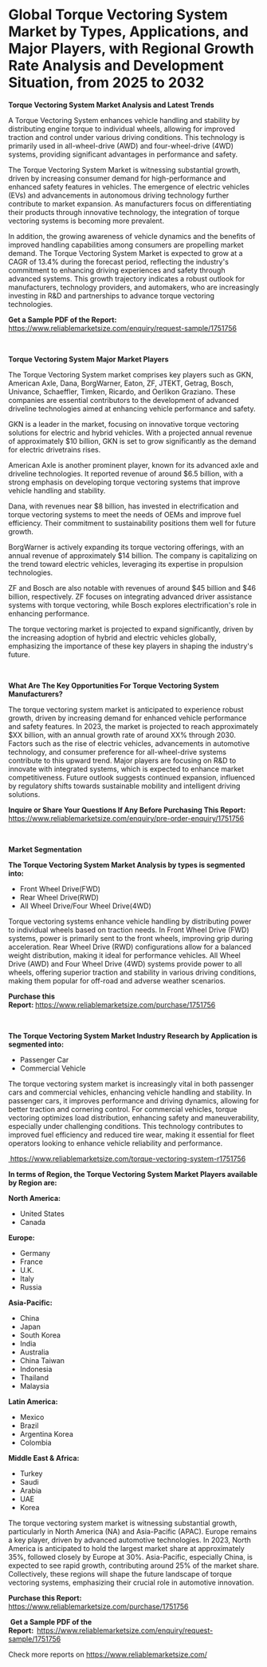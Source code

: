 <p><h1>Global Torque Vectoring System Market by Types, Applications, and Major Players, with Regional Growth Rate Analysis and Development Situation, from 2025 to 2032</h1></p><p><strong>Torque Vectoring System Market Analysis and Latest Trends</strong></p>
<p><p>A Torque Vectoring System enhances vehicle handling and stability by distributing engine torque to individual wheels, allowing for improved traction and control under various driving conditions. This technology is primarily used in all-wheel-drive (AWD) and four-wheel-drive (4WD) systems, providing significant advantages in performance and safety.</p><p>The Torque Vectoring System Market is witnessing substantial growth, driven by increasing consumer demand for high-performance and enhanced safety features in vehicles. The emergence of electric vehicles (EVs) and advancements in autonomous driving technology further contribute to market expansion. As manufacturers focus on differentiating their products through innovative technology, the integration of torque vectoring systems is becoming more prevalent.</p><p>In addition, the growing awareness of vehicle dynamics and the benefits of improved handling capabilities among consumers are propelling market demand. The Torque Vectoring System Market is expected to grow at a CAGR of 13.4% during the forecast period, reflecting the industry's commitment to enhancing driving experiences and safety through advanced systems. This growth trajectory indicates a robust outlook for manufacturers, technology providers, and automakers, who are increasingly investing in R&D and partnerships to advance torque vectoring technologies.</p></p>
<p><strong>Get a Sample PDF of the Report:&nbsp;</strong> <a href="https://www.reliablemarketsize.com/enquiry/request-sample/1751756?utm_campaign=3120&utm_medium=2&utm_source=Github&utm_content=ia&utm_term=30032025&utm_id=torque-vectoring-system">https://www.reliablemarketsize.com/enquiry/request-sample/1751756</a></p>
<p>&nbsp;</p>
<p><strong>Torque Vectoring System Major Market Players</strong></p>
<p><p>The Torque Vectoring System market comprises key players such as GKN, American Axle, Dana, BorgWarner, Eaton, ZF, JTEKT, Getrag, Bosch, Univance, Schaeffler, Timken, Ricardo, and Oerlikon Graziano. These companies are essential contributors to the development of advanced driveline technologies aimed at enhancing vehicle performance and safety.</p><p>GKN is a leader in the market, focusing on innovative torque vectoring solutions for electric and hybrid vehicles. With a projected annual revenue of approximately $10 billion, GKN is set to grow significantly as the demand for electric drivetrains rises.</p><p>American Axle is another prominent player, known for its advanced axle and driveline technologies. It reported revenue of around $6.5 billion, with a strong emphasis on developing torque vectoring systems that improve vehicle handling and stability.</p><p>Dana, with revenues near $8 billion, has invested in electrification and torque vectoring systems to meet the needs of OEMs and improve fuel efficiency. Their commitment to sustainability positions them well for future growth.</p><p>BorgWarner is actively expanding its torque vectoring offerings, with an annual revenue of approximately $14 billion. The company is capitalizing on the trend toward electric vehicles, leveraging its expertise in propulsion technologies.</p><p>ZF and Bosch are also notable with revenues of around $45 billion and $46 billion, respectively. ZF focuses on integrating advanced driver assistance systems with torque vectoring, while Bosch explores electrification's role in enhancing performance.</p><p>The torque vectoring market is projected to expand significantly, driven by the increasing adoption of hybrid and electric vehicles globally, emphasizing the importance of these key players in shaping the industry's future.</p></p>
<p>&nbsp;</p>
<p><strong>What Are The Key Opportunities For Torque Vectoring System Manufacturers?</strong></p>
<p><p>The torque vectoring system market is anticipated to experience robust growth, driven by increasing demand for enhanced vehicle performance and safety features. In 2023, the market is projected to reach approximately $XX billion, with an annual growth rate of around XX% through 2030. Factors such as the rise of electric vehicles, advancements in automotive technology, and consumer preference for all-wheel-drive systems contribute to this upward trend. Major players are focusing on R&D to innovate with integrated systems, which is expected to enhance market competitiveness. Future outlook suggests continued expansion, influenced by regulatory shifts towards sustainable mobility and intelligent driving solutions.</p></p>
<p><strong>Inquire or Share Your Questions If Any Before Purchasing This Report:</strong> <a href="https://www.reliablemarketsize.com/enquiry/pre-order-enquiry/1751756?utm_campaign=3120&utm_medium=2&utm_source=Github&utm_content=ia&utm_term=30032025&utm_id=torque-vectoring-system">https://www.reliablemarketsize.com/enquiry/pre-order-enquiry/1751756</a></p>
<p>&nbsp;</p>
<p><strong>Market Segmentation</strong></p>
<p><strong>The Torque Vectoring System Market Analysis by types is segmented into:</strong></p>
<p><ul><li>Front Wheel Drive(FWD)</li><li>Rear Wheel Drive(RWD)</li><li>All Wheel Drive/Four Wheel Drive(4WD)</li></ul></p>
<p><p>Torque vectoring systems enhance vehicle handling by distributing power to individual wheels based on traction needs. In Front Wheel Drive (FWD) systems, power is primarily sent to the front wheels, improving grip during acceleration. Rear Wheel Drive (RWD) configurations allow for a balanced weight distribution, making it ideal for performance vehicles. All Wheel Drive (AWD) and Four Wheel Drive (4WD) systems provide power to all wheels, offering superior traction and stability in various driving conditions, making them popular for off-road and adverse weather scenarios.</p></p>
<p><strong>Purchase this Report:&nbsp;</strong><a href="https://www.reliablemarketsize.com/purchase/1751756?utm_campaign=3120&utm_medium=2&utm_source=Github&utm_content=ia&utm_term=30032025&utm_id=torque-vectoring-system">https://www.reliablemarketsize.com/purchase/1751756</a></p>
<p>&nbsp;</p>
<p><strong>The Torque Vectoring System Market Industry Research by Application is segmented into:</strong></p>
<p><ul><li>Passenger Car</li><li>Commercial Vehicle</li></ul></p>
<p><p>The torque vectoring system market is increasingly vital in both passenger cars and commercial vehicles, enhancing vehicle handling and stability. In passenger cars, it improves performance and driving dynamics, allowing for better traction and cornering control. For commercial vehicles, torque vectoring optimizes load distribution, enhancing safety and maneuverability, especially under challenging conditions. This technology contributes to improved fuel efficiency and reduced tire wear, making it essential for fleet operators looking to enhance vehicle reliability and performance.</p></p>
<p><a href="https://www.reliablemarketsize.com/torque-vectoring-system-r1751756?utm_campaign=3120&utm_medium=2&utm_source=Github&utm_content=ia&utm_term=30032025&utm_id=torque-vectoring-system">&nbsp;https://www.reliablemarketsize.com/torque-vectoring-system-r1751756</a></p>
<p><strong>In terms of Region, the Torque Vectoring System Market Players available by Region are:</strong></p>
<p>
    <p> <strong> North America: </strong>
        <ul>
            <li>United States</li>
            <li>Canada</li>
        </ul>
        </p> 
    <p> <strong> Europe: </strong>
        <ul>
            <li>Germany</li>
            <li>France</li>
            <li>U.K.</li>
            <li>Italy</li>
            <li>Russia</li>
        </ul>
        </p> 
    <p> <strong> Asia-Pacific: </strong>
        <ul>
            <li>China</li>
            <li>Japan</li>
            <li>South Korea</li>
            <li>India</li>
            <li>Australia</li>
            <li>China Taiwan</li>
            <li>Indonesia</li>
            <li>Thailand</li>
            <li>Malaysia</li>
        </ul>
        </p> 
    <p> <strong> Latin America: </strong>
        <ul>
            <li>Mexico</li>
            <li>Brazil</li>
            <li>Argentina Korea</li>
            <li>Colombia</li>
        </ul>
        </p> 
    <p> <strong> Middle East & Africa: </strong>
        <ul>
            <li>Turkey</li>
            <li>Saudi</li>
            <li>Arabia</li>
            <li>UAE</li>
            <li>Korea</li>
        </ul>
    </p>
    </p>
<p><p>The torque vectoring system market is witnessing substantial growth, particularly in North America (NA) and Asia-Pacific (APAC). Europe remains a key player, driven by advanced automotive technologies. In 2023, North America is anticipated to hold the largest market share at approximately 35%, followed closely by Europe at 30%. Asia-Pacific, especially China, is expected to see rapid growth, contributing around 25% of the market share. Collectively, these regions will shape the future landscape of torque vectoring systems, emphasizing their crucial role in automotive innovation.</p></p>
<p><strong>Purchase this Report: </strong><a href="https://www.reliablemarketsize.com/purchase/1751756?utm_campaign=3120&utm_medium=2&utm_source=Github&utm_content=ia&utm_term=30032025&utm_id=torque-vectoring-system">https://www.reliablemarketsize.com/purchase/1751756</a></p>
<p>&nbsp;<strong>Get a Sample PDF of the Report:&nbsp;&nbsp;</strong><a href="https://www.reliablemarketsize.com/enquiry/request-sample/1751756?utm_campaign=3120&utm_medium=2&utm_source=Github&utm_content=ia&utm_term=30032025&utm_id=torque-vectoring-system">https://www.reliablemarketsize.com/enquiry/request-sample/1751756</a></p>
<p><strong></strong></p>
<p>Check more reports on <a href="https://www.reliablemarketsize.com/?utm_campaign=3120&utm_medium=2&utm_source=Github&utm_content=ia&utm_term=30032025&utm_id=torque-vectoring-system">https://www.reliablemarketsize.com/</a></p>